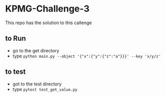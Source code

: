 # KPMG-Challenge-3
This repo has the solution to this callenge

## to Run
* go to the get directory
* type `python main.py --object '{"x":{"y":{"z":"a"}}}' --key 'x/y/z'`

## to test
* got to the test directory
* type `pytest test_get_value.py`
